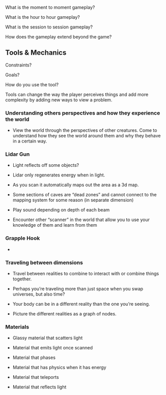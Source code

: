 What is the moment to moment gameplay?

What is the hour to hour gameplay?

What is the session to session gameplay?

How does the gameplay extend beyond the game?

## Tools & Mechanics

Constraints?

Goals?

How do you use the tool?

Tools can change the way the player perceives things and add more complexity by adding new ways to view a problem.

### Understanding others perspectives and how they experience the world

- View the world through the perspectives of other creatures. Come to understand how they see the world around them and why they behave in a certain way.
    

### Lidar Gun

- Light reflects off some objects?
    
- Lidar only regenerates energy when in light.
    
- As you scan it automatically maps out the area as a 3d map.
    
- Some sections of caves are “dead zones” and cannot connect to the mapping system for some reason (in separate dimension)
    
- Play sound depending on depth of each beam
    
- Encounter other “scanner” in the world that allow you to use your knowledge of them and learn from them
    

### Grapple Hook

-   
    

### Traveling between dimensions

- Travel between realities to combine to interact with or combine things together.
    
- Perhaps you’re traveling more than just space when you swap universes, but also time?
    
- Your body can be in a different reality than the one you’re seeing.
    
- Picture the different realities as a graph of nodes.
    

### Materials

- Glassy material that scatters light
    
- Material that emits light once scanned
    
- Material that phases
    
- Material that has physics when it has energy 
    
- Material that teleports
    
- Material that reflects light